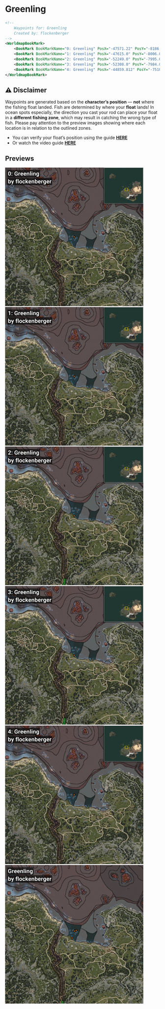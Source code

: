 # Greenling
```xml
<!--
    Waypoints for: Greenling
    Created by: flockenberger
-->
<WorldmapBookMark>
    <BookMark BookMarkName="0: Greenling" PosX="-47571.22" PosY="-8186.3467" PosZ="111900.48" />
    <BookMark BookMarkName="1: Greenling" PosX="-47615.0" PosY="-8006.0" PosZ="111223.0" />
    <BookMark BookMarkName="2: Greenling" PosX="-52249.0" PosY="-7995.0" PosZ="98940.0" />
    <BookMark BookMarkName="3: Greenling" PosX="-52308.0" PosY="-7984.0" PosZ="98894.0" />
    <BookMark BookMarkName="4: Greenling" PosX="-44859.812" PosY="-7510.079" PosZ="112533.22" />
</WorldmapBookMark>
```

## ⚠️ Disclaimer
Waypoints are generated based on the __**character’s position**__ — __not__ where the fishing float landed.
Fish are determined by where your **float** lands!
In ocean spots especially, the direction you cast your rod can place your float in a **different fishing zone**, which may result in catching the wrong type of fish.
Please pay attention to the preview images showing where each location is in relation to the outlined zones.

- You can verify your float’s position using the guide [**HERE**](https://flockenberger.github.io/bdo-fish-position/)
- Or watch the video guide [**HERE**](https://youtu.be/t-VXcRoNojk)

## Previews
<img src="./Greenling_0_Preview.webp" width="450"/> <img src="./Greenling_1_Preview.webp" width="450"/> <img src="./Greenling_2_Preview.webp" width="450"/> <img src="./Greenling_3_Preview.webp" width="450"/> <img src="./Greenling_4_Preview.webp" width="450"/> <img src="./Greenling_Preview.webp" width="450"/> 